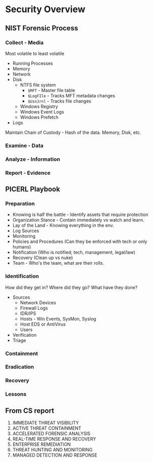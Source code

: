 # Security Overview

## NIST Forensic Process

### Collect - Media

Most volatile to least volatile

- Running Processes
- Memory
- Network
- Disk
    - NTFS file system
        - `$MFT` - Master file table
        - `$LogFIle` - Tracks MFT metadata changes
        - `$UsnJrnl` - Tracks file changes
    - Windows Registry
    - Windows Event Logs
    - Windows Prefetch
- Logs 

Maintain Chain of Custody
    - Hash of the data. Memory, Disk, etc.

### Examine - Data

### Analyze - Information

### Report - Evidence

## PICERL Playbook

### Preparation

- Knowing is half the battle - Identify assets that require protection
- Organization Stance - Contain immediately vs watch and learn.
- Lay of the Land - Knowing everything in the env.
- Log Sources
- Monitoring
- Policies and Procedures (Can they be enforced with tech or only humans)
- Notification (Who is notified; tech, management, legal/law)
- Recovery (Clean up vs nuke)
- Team - Who's the team, what are their rolls.

### Identification

How did they get in? 
Where did they go? 
What have they done? 

- Sources
  - Network Devices
  - Firewall Logs
  - IDR/IPS
  - Hosts - Win Events, SysMon, Syslog
  - Host EDS or AntiVirus
  - Users
- Verification
- Triage

### Containment

### Eradication

### Recovery

### Lessons

## From CS report

1. IMMEDIATE THREAT VISIBILITY
2. ACTIVE THREAT CONTAINMENT
3. ACCELERATED FORENSIC ANALYSIS
4. REAL-TIME RESPONSE AND RECOVERY
5. ENTERPRISE REMEDIATION
6. THREAT HUNTING AND MONITORING
7. MANAGED DETECTION AND RESPONSE

